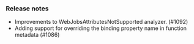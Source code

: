 ### Release notes
<!-- Please add your release notes in the following format:
- My change description (#PR/#issue)
-->
- Improvements to WebJobsAttributesNotSupported analyzer. (#1092)
- Adding support for overriding the binding property name in function metadata (#1086)